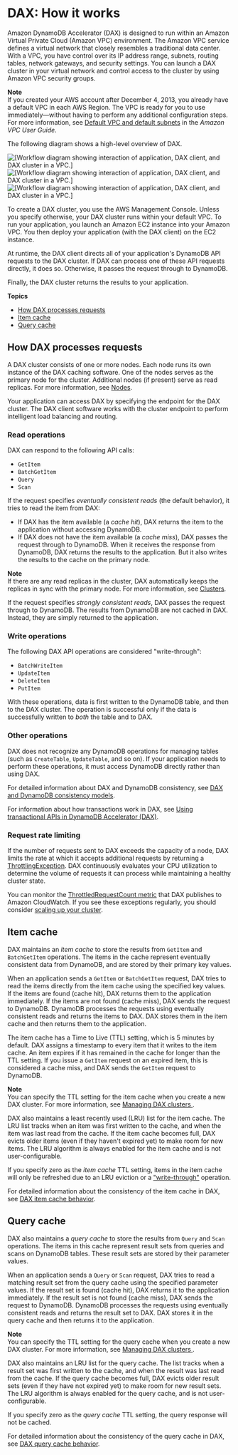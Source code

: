 # DAX: How it works<a name="DAX.concepts"></a>

Amazon DynamoDB Accelerator \(DAX\) is designed to run within an Amazon Virtual Private Cloud \(Amazon VPC\) environment\. The Amazon VPC service defines a virtual network that closely resembles a traditional data center\. With a VPC, you have control over its IP address range, subnets, routing tables, network gateways, and security settings\. You can launch a DAX cluster in your virtual network and control access to the cluster by using Amazon VPC security groups\.

**Note**  
If you created your AWS account after December 4, 2013, you already have a default VPC in each AWS Region\. The VPC is ready for you to use immediately—without having to perform any additional configuration steps\.  
For more information, see [Default VPC and default subnets](https://docs.aws.amazon.com/vpc/latest/userguide/default-vpc.html) in the *Amazon VPC User Guide*\.

The following diagram shows a high\-level overview of DAX\.

![\[Workflow diagram showing interaction of application, DAX client, and DAX cluster in a VPC.\]](http://docs.aws.amazon.com/amazondynamodb/latest/developerguide/images/dax_high_level.png)![\[Workflow diagram showing interaction of application, DAX client, and DAX cluster in a VPC.\]](http://docs.aws.amazon.com/amazondynamodb/latest/developerguide/)![\[Workflow diagram showing interaction of application, DAX client, and DAX cluster in a VPC.\]](http://docs.aws.amazon.com/amazondynamodb/latest/developerguide/)

To create a DAX cluster, you use the AWS Management Console\. Unless you specify otherwise, your DAX cluster runs within your default VPC\. To run your application, you launch an Amazon EC2 instance into your Amazon VPC\. You then deploy your application \(with the DAX client\) on the EC2 instance\.

At runtime, the DAX client directs all of your application's DynamoDB API requests to the DAX cluster\. If DAX can process one of these API requests directly, it does so\. Otherwise, it passes the request through to DynamoDB\. 

Finally, the DAX cluster returns the results to your application\.

**Topics**
+ [How DAX processes requests](#DAX.concepts.request-processing)
+ [Item cache](#DAX.concepts.item-cache)
+ [Query cache](#DAX.concepts.query-cache)

## How DAX processes requests<a name="DAX.concepts.request-processing"></a>

A DAX cluster consists of one or more nodes\. Each node runs its own instance of the DAX caching software\. One of the nodes serves as the primary node for the cluster\. Additional nodes \(if present\) serve as read replicas\. For more information, see [Nodes](DAX.concepts.cluster.md#DAX.concepts.nodes)\.

Your application can access DAX by specifying the endpoint for the DAX cluster\. The DAX client software works with the cluster endpoint to perform intelligent load balancing and routing\.

### Read operations<a name="DAX.concepts.request-processing-read"></a>

DAX can respond to the following API calls:
+ `GetItem`
+ `BatchGetItem`
+ `Query`
+ `Scan`

If the request specifies *eventually consistent reads* \(the default behavior\), it tries to read the item from DAX:
+ If DAX has the item available \(a *cache hit*\), DAX returns the item to the application without accessing DynamoDB\.
+ If DAX does not have the item available \(a *cache miss*\), DAX passes the request through to DynamoDB\. When it receives the response from DynamoDB, DAX returns the results to the application\. But it also writes the results to the cache on the primary node\.

**Note**  
If there are any read replicas in the cluster, DAX automatically keeps the replicas in sync with the primary node\. For more information, see [Clusters](DAX.concepts.cluster.md#DAX.concepts.clusters)\.

If the request specifies *strongly consistent reads*, DAX passes the request through to DynamoDB\. The results from DynamoDB are not cached in DAX\. Instead, they are simply returned to the application\.

### Write operations<a name="DAX.concepts.request-processing-write"></a>

The following DAX API operations are considered "write\-through":
+ `BatchWriteItem`
+ `UpdateItem`
+ `DeleteItem`
+ `PutItem`

With these operations, data is first written to the DynamoDB table, and then to the DAX cluster\. The operation is successful only if the data is successfully written to *both* the table and to DAX\.

### Other operations<a name="DAX.concepts.request-processing-other"></a>

DAX does not recognize any DynamoDB operations for managing tables \(such as `CreateTable`, `UpdateTable`, and so on\)\. If your application needs to perform these operations, it must access DynamoDB directly rather than using DAX\.

For detailed information about DAX and DynamoDB consistency, see [DAX and DynamoDB consistency models](DAX.consistency.md)\.

For information about how transactions work in DAX, see [Using transactional APIs in DynamoDB Accelerator \(DAX\)](transaction-apis.md#transaction-apis-dax)\.

### Request rate limiting<a name="DAX.concepts.request-processing-throttling"></a>

If the number of requests sent to DAX exceeds the capacity of a node, DAX limits the rate at which it accepts additional requests by returning a [ThrottlingException](https://docs.aws.amazon.com/amazondynamodb/latest/APIReference/CommonErrors.html#CommonErrors-ThrottlingException)\. DAX continuously evaluates your CPU utilization to determine the volume of requests it can process while maintaining a healthy cluster state\.

You can monitor the [ThrottledRequestCount metric](dax-metrics-dimensions-dax.md) that DAX publishes to Amazon CloudWatch\. If you see these exceptions regularly, you should consider [scaling up your cluster](DAX.cluster-management.md#DAX.cluster-management.scaling)\.

## Item cache<a name="DAX.concepts.item-cache"></a>

DAX maintains an *item cache* to store the results from `GetItem` and `BatchGetItem` operations\. The items in the cache represent eventually consistent data from DynamoDB, and are stored by their primary key values\.

When an application sends a `GetItem` or `BatchGetItem` request, DAX tries to read the items directly from the item cache using the specified key values\. If the items are found \(cache hit\), DAX returns them to the application immediately\. If the items are not found \(cache miss\), DAX sends the request to DynamoDB\. DynamoDB processes the requests using eventually consistent reads and returns the items to DAX\. DAX stores them in the item cache and then returns them to the application\.

The item cache has a Time to Live \(TTL\) setting, which is 5 minutes by default\. DAX assigns a timestamp to every item that it writes to the item cache\. An item expires if it has remained in the cache for longer than the TTL setting\. If you issue a `GetItem` request on an expired item, this is considered a cache miss, and DAX sends the `GetItem` request to DynamoDB\.

**Note**  
You can specify the TTL setting for the item cache when you create a new DAX cluster\. For more information, see [Managing DAX clusters ](DAX.cluster-management.md)\.

DAX also maintains a least recently used \(LRU\) list for the item cache\. The LRU list tracks when an item was first written to the cache, and when the item was last read from the cache\. If the item cache becomes full, DAX evicts older items \(even if they haven't expired yet\) to make room for new items\. The LRU algorithm is always enabled for the item cache and is not user\-configurable\.

If you specify zero as the *item cache* TTL setting, items in the item cache will only be refreshed due to an LRU eviction or a [ "write\-through"](https://docs.aws.amazon.com/amazondynamodb/latest/developerguide/DAX.concepts.html#DAX.concepts.request-processing-write) operation\.

For detailed information about the consistency of the item cache in DAX, see [DAX item cache behavior](DAX.consistency.md#DAX.consistency.item-cache)\.

## Query cache<a name="DAX.concepts.query-cache"></a>

DAX also maintains a *query cache* to store the results from `Query` and `Scan` operations\. The items in this cache represent result sets from queries and scans on DynamoDB tables\. These result sets are stored by their parameter values\.

When an application sends a `Query` or `Scan` request, DAX tries to read a matching result set from the query cache using the specified parameter values\. If the result set is found \(cache hit\), DAX returns it to the application immediately\. If the result set is not found \(cache miss\), DAX sends the request to DynamoDB\. DynamoDB processes the requests using eventually consistent reads and returns the result set to DAX\. DAX stores it in the query cache and then returns it to the application\.

**Note**  
You can specify the TTL setting for the query cache when you create a new DAX cluster\. For more information, see [Managing DAX clusters ](DAX.cluster-management.md)\.

DAX also maintains an LRU list for the query cache\. The list tracks when a result set was first written to the cache, and when the result was last read from the cache\. If the query cache becomes full, DAX evicts older result sets \(even if they have not expired yet\) to make room for new result sets\. The LRU algorithm is always enabled for the query cache, and is not user\-configurable\.

If you specify zero as the *query cache* TTL setting, the query response will not be cached\.

For detailed information about the consistency of the query cache in DAX, see [DAX query cache behavior](DAX.consistency.md#DAX.consistency.query-cache)\.